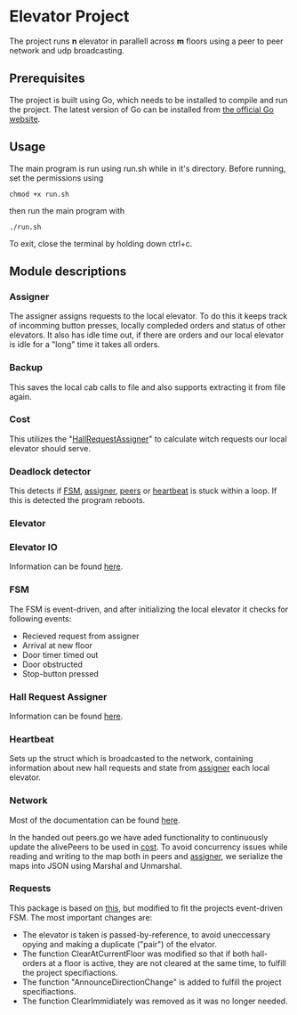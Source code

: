 # Elevator Project

The project runs **n** elevator in parallell across **m** floors using a peer to peer network and udp broadcasting.

## Prerequisites
The project is built using Go, which needs to be installed to compile and run the project. The latest version of Go can be installed from [the official Go website](https://go.dev/dl/).



## Usage

The main program is run using run.sh while in it's directory.
Before running, set the permissions using
```
chmod +x run.sh
```
then run the main program with

```
./run.sh
```

To exit, close the terminal by holding down ctrl+c. 

## Module descriptions

### Assigner

The assigner assigns requests to the local elevator. To do this it keeps track of incomming button presses, locally compleded orders and status of other elevators. It also has idle time out, if there are orders and our local elevator is idle for a "long" time it takes all orders.

### Backup

This saves the local cab calls to file and also supports extracting it from file again.

### Cost

This utilizes the "[HallRequestAssigner](#hall-request-assigner)" to calculate witch requests our local elevator should serve.

### Deadlock detector

This detects if [FSM](#fsm), [assigner](#assigner), [peers](#network) or [heartbeat](#heartbeat) is stuck within a loop. If this is detected the program reboots.

### Elevator

### Elevator IO

Information can be found [here](https://github.com/TTK4145/driver-go).

### FSM

The FSM is event-driven, and after initializing the local elevator it checks for following events:
 - Recieved request from assigner
 - Arrival at new floor
 - Door timer timed out
 - Door obstructed
 - Stop-button pressed

### Hall Request Assigner

Information can be found [here](https://github.com/TTK4145/Project-resources/tree/master/cost_fns/hall_request_assigner).

### Heartbeat
Sets up the struct which is broadcasted to the network, containing information about new hall requests and state from [assigner](#assigner) each local elevator. 

### Network

Most of the documentation can be found [here](https://github.com/TTK4145/Network-go).

In the handed out peers.go we have aded functionality to continuously update the alivePeers to be used in [cost](#cost). To avoid concurrency issues while reading and writing to the map both in peers and [assigner](#assigner), we serialize the maps into JSON using Marshal and Unmarshal. 

### Requests

This package is based on [this](https://github.com/TTK4145/Project-resources/blob/master/elev_algo/requests.c), but modified to fit the projects event-driven FSM. 
The most important changes are:
- The elevator is taken is passed-by-reference, to avoid uneccessary opying and making a duplicate ("pair") of the elvator.
- The function ClearAtCurrentFloor was modified so that if both hall-orders at a floor is active, they are not cleared at the same time, to fulfill the project specifiactions.
- The function "AnnounceDirectionChange" is added to fulfill the project specifiactions.
- The function ClearImmidiately was removed as it was no longer needed.
